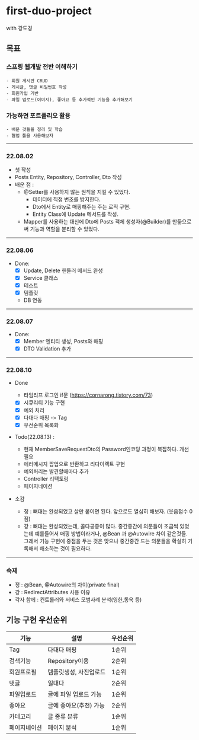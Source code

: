 # first-duo-project
with 강도경

## 목표
### 스프링 웹개발 전반 이해하기 
	- 회원 게시판 CRUD
    - 게시글, 댓글 비밀번호 작성
	- 회원가입 기반
	- 파일 업로드(이미지), 좋아요 등 추가적인 기능을 추가해보기

### 가능하면 포트폴리오 활용
	- 배운 것들을 정리 및 학습
	- 협업 툴을 사용해보자

---

### 22.08.02 
- 첫 작성
- Posts Entity, Repository, Controller, Dto 작성
- 배운 점 :
  - @Setter를 사용하지 않는 원칙을 지킬 수 있었다.
      - 데이터에 직접 변조를 방지한다.
      - Dto에서 Entity로 매핑해주는 주는 로직 구현.
      - Entity Class에 Update 메서드를 작성.
  - Mapper를 사용하는 대신에 Dto에 Posts 객체 생성자(@Builder)를 만듦으로써 기능과 역할을 분리할 수 있었다. 

---

### 22.08.06
- Done:
    - [x] Update, Delete 핸들러 메서드 완성
    - [x] Service 클래스 
    - [x] 테스트 
    - [x] 템플릿
    - DB 연동

---

### 22.08.07
- Done:
  - [x] Member 엔티티 생성, Posts와 매핑
  - [x] DTO Validation 추가

---

### 22.08.10
- Done
  - 타임리프 로그인 if문 (https://cornarong.tistory.com/73)
  - [x] 시큐리티 기능 구현
  - [x] 예외 처리
  - [x] 다대다 매핑 -> Tag
  - [x] 우선순위 목록화

- Todo(22.08.13) : 
  - 현재 MemberSaveRequestDto의 Password인코딩 과정이 복잡하다. 개선필요
  - 에러메시지 팝업으로 반환하고 리다이렉트 구현
  - 예외처리는 발견할때마다 추가
  - Controller 리팩토링
  - 페이지네이션

- 소감
  - 정 : 뼈대는 완성되었고 살만 붙이면 된다. 앞으로도 열심히 해보자. (웃음점수 0점)
  - 강 : 뼈대는 완성되었는데, 골다공증이 많다. 중간중간에 의문들이 조금씩 있었는데 예를들어서 매핑 방법이라거나, @Bean 과 @Autowire 차이 같은것들. 그래서 기능 구현에 중점을 두는 것은 맞으나 중간중간 드는 의문들을 확실히 기록해서 해소하는 것이 필요하다.
  
---
### 숙제
- 정 : @Bean, @Autowire의 차이(private final)
- 강 : RedirectAttributes 사용 이유
- 각자 함께 : 컨트롤러와 서비스 모범사례 분석(영한,동욱 등)

## 기능 구현 우선순위
| 기능     | 설명            | 우선순위 |
|--------|---------------|------|
| Tag    | 다대다 매핑        | 1순위  |
| 검색기능   | Repository이용  | 2순위  |
| 회원프로필  | 템플릿생성, 사진업로드  | 1순위  |
| 댓글     | 일대다           | 2순위  |
| 파일업로드  | 글에 파일 업로드 가능  | 1순위  |
| 좋아요    | 글에 좋아요(추천) 가능 | 2순위  |
| 카테고리   | 글 종류 분류       | 1순위  |
| 페이지네이션 | 페이지 분석        | 1순위  |
